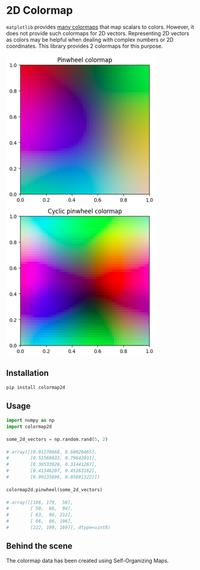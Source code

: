 # 2D Colormap 

`matplotlib` provides [many colormaps](https://matplotlib.org/stable/users/explain/colors/colormaps.html) that map scalars to colors. However, it does not provide such colormaps for 2D vectors. Representing 2D vectors as colors may be helpful when dealing with complex numbers or 2D coordinates. This library provides 2 colormaps for this purpose.

<img src="https://raw.githubusercontent.com/mthiboust/colormap2d/main/docs/pinwheel_colormap.png" width="400">
<img src="https://raw.githubusercontent.com/mthiboust/colormap2d/main/docs/cyclic_pinwheel_colormap.png" width="400">

## Installation

```shell
pip install colormap2d
```

## Usage 

```python
import numpy as np
import colormap2d

some_2d_vectors = np.random.rand(5, 2)

# array([[0.91270668, 0.60020465],
#        [0.51569033, 0.79642031],
#        [0.36533928, 0.31441287],
#        [0.41346207, 0.45163162],
#        [0.99135696, 0.05691322]])

colormap2d.pinwheel(some_2d_vectors)

# array([[166, 179,  50],
#        [ 50,  66,  94],
#        [ 63,  98, 212],
#        [ 66,  66, 196],
#        [222, 199, 169]], dtype=uint8)

```

## Behind the scene

The colormap data has been created using Self-Organizing Maps. 


